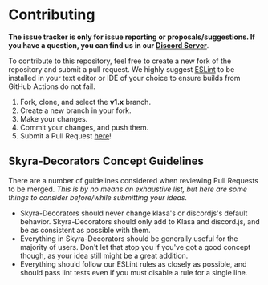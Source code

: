 # Contributing

**The issue tracker is only for issue reporting or proposals/suggestions. If you have a question, you can find us in our [Discord Server](https://join.skyra.pw)**.

To contribute to this repository, feel free to create a new fork of the repository and
submit a pull request. We highly suggest [ESLint](https://eslint.org/) to be installed
in your text editor or IDE of your choice to ensure builds from GitHub Actions do not fail.

1. Fork, clone, and select the **v1.x** branch.
2. Create a new branch in your fork.
3. Make your changes.
4. Commit your changes, and push them.
5. Submit a Pull Request [here](https://github.com/skyra-project/skyra-decorators/pulls)!

## Skyra-Decorators Concept Guidelines

There are a number of guidelines considered when reviewing Pull Requests to be merged. _This is by no means an exhaustive list, but here are some things to consider before/while submitting your ideas._

-   Skyra-Decorators should never change klasa's or discordjs's default behavior. Skyra-Decorators should only add to Klasa and discord.js, and be as consistent as possible with them.
-   Everything in Skyra-Decorators should be generally useful for the majority of users. Don't let that stop you if you've got a good concept though, as your idea still might be a great addition.
-   Everything should follow our ESLint rules as closely as possible, and should pass lint tests even if you must disable a rule for a single line.
